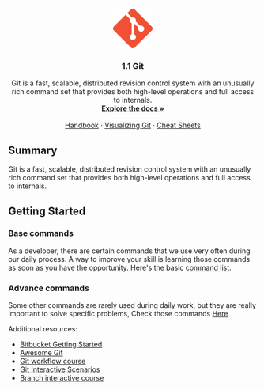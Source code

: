 <p align="center">
<img src="../../images/logos/git-logo.png" alt="Logo" width="80" height="80">

  <h3 align="center">1.1 Git</h3>
  <p align="center">
  Git is a fast, scalable, distributed revision control system with an unusually rich command set that provides both high-level operations and full access to internals.
    <br />
    <a href="https://git-scm.com/docs/git" target="_blank"><strong>Explore the docs »</strong></a>
    <br />
    <br />
    <a href="https://guides.github.com/introduction/git-handbook/" target="_blank">Handbook</a>
    ·
    <a href="https://git-school.github.io/visualizing-git/" target="_blank">Visualizing Git</a>
    ·
    <a href="https://github.github.com/training-kit/" target="_blank">Cheat Sheets</a>
  </p>
</p>

## Summary

Git is a fast, scalable, distributed revision control system with an unusually rich command set that provides both high-level operations and full access to internals.

## Getting Started

### Base commands

As a developer, there are certain commands that we use very often during our daily process. A way to improve your skill is learning those commands as soon as you have the opportunity. Here's the basic [command list](https://guides.github.com/introduction/git-handbook/#basic-git).

### Advance commands

Some other commands are rarely used during daily work, but they are really important to solve specific problems, Check those commands [Here](https://www.atlassian.com/git/tutorials/advanced-overview)

Additional resources:

* [Bitbucket Getting Started](https://www.atlassian.com/git/tutorials/setting-up-a-repository)
* [Awesome Git](https://github.com/dictcp/awesome-git)
* [Git workflow course](https://www.codecademy.com/courses/learn-git/lessons/git-workflow/exercises/hello-git)
* [Git Interactive Scenarios](https://www.katacoda.com/courses/git)
* [Branch interactive course](https://learngitbranching.js.org/)
